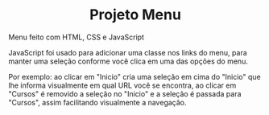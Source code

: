 <h1 align="center"> Projeto Menu </h1>

<p> Menu feito com HTML, CSS e JavaScript</p>

<p> JavaScript foi usado para adicionar uma classe nos links do menu, para manter uma seleção 
conforme você clica em uma das opções do menu.</p>

<p>Por exemplo: ao clicar em "Inicio" cria uma seleção em cima do "Inicio" que lhe informa visualmente em qual URL você se encontra, 
ao clicar em "Cursos" é removido a seleção no "Inicio" e a seleção é passada para "Cursos", assim facilitando visualmente a navegação.</p>
